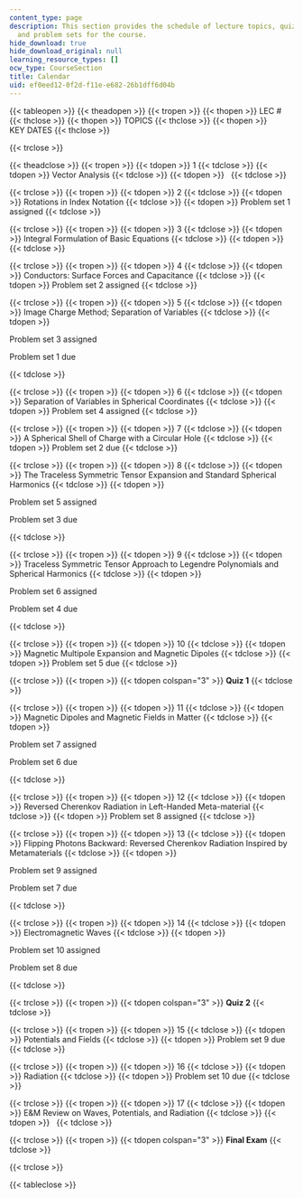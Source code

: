 ```yaml
---
content_type: page
description: This section provides the schedule of lecture topics, quizzes and exams,
  and problem sets for the course.
hide_download: true
hide_download_original: null
learning_resource_types: []
ocw_type: CourseSection
title: Calendar
uid: ef0eed12-0f2d-f11e-e682-26b1dff6d04b
---
```


{{< tableopen >}}
{{< theadopen >}}
{{< tropen >}}
{{< thopen >}}
LEC #
{{< thclose >}}
{{< thopen >}}
TOPICS
{{< thclose >}}
{{< thopen >}}
KEY DATES
{{< thclose >}}

{{< trclose >}}

{{< theadclose >}}
{{< tropen >}}
{{< tdopen >}}
1
{{< tdclose >}}
{{< tdopen >}}
Vector Analysis
{{< tdclose >}}
{{< tdopen >}}
 
{{< tdclose >}}

{{< trclose >}}
{{< tropen >}}
{{< tdopen >}}
2
{{< tdclose >}}
{{< tdopen >}}
Rotations in Index Notation
{{< tdclose >}}
{{< tdopen >}}
Problem set 1 assigned
{{< tdclose >}}

{{< trclose >}}
{{< tropen >}}
{{< tdopen >}}
3
{{< tdclose >}}
{{< tdopen >}}
Integral Formulation of Basic Equations
{{< tdclose >}}
{{< tdopen >}}
 
{{< tdclose >}}

{{< trclose >}}
{{< tropen >}}
{{< tdopen >}}
4
{{< tdclose >}}
{{< tdopen >}}
Conductors: Surface Forces and Capacitance
{{< tdclose >}}
{{< tdopen >}}
Problem set 2 assigned
{{< tdclose >}}

{{< trclose >}}
{{< tropen >}}
{{< tdopen >}}
5
{{< tdclose >}}
{{< tdopen >}}
Image Charge Method; Separation of Variables
{{< tdclose >}}
{{< tdopen >}}


Problem set 3 assigned

Problem set 1 due


{{< tdclose >}}

{{< trclose >}}
{{< tropen >}}
{{< tdopen >}}
6
{{< tdclose >}}
{{< tdopen >}}
Separation of Variables in Spherical Coordinates
{{< tdclose >}}
{{< tdopen >}}
Problem set 4 assigned
{{< tdclose >}}

{{< trclose >}}
{{< tropen >}}
{{< tdopen >}}
7
{{< tdclose >}}
{{< tdopen >}}
A Spherical Shell of Charge with a Circular Hole
{{< tdclose >}}
{{< tdopen >}}
Problem set 2 due
{{< tdclose >}}

{{< trclose >}}
{{< tropen >}}
{{< tdopen >}}
8
{{< tdclose >}}
{{< tdopen >}}
The Traceless Symmetric Tensor Expansion and Standard Spherical Harmonics
{{< tdclose >}}
{{< tdopen >}}


Problem set 5 assigned

Problem set 3 due


{{< tdclose >}}

{{< trclose >}}
{{< tropen >}}
{{< tdopen >}}
9
{{< tdclose >}}
{{< tdopen >}}
Traceless Symmetric Tensor Approach to Legendre Polynomials and Spherical Harmonics
{{< tdclose >}}
{{< tdopen >}}


Problem set 6 assigned

Problem set 4 due


{{< tdclose >}}

{{< trclose >}}
{{< tropen >}}
{{< tdopen >}}
10
{{< tdclose >}}
{{< tdopen >}}
Magnetic Multipole Expansion and Magnetic Dipoles
{{< tdclose >}}
{{< tdopen >}}
Problem set 5 due
{{< tdclose >}}

{{< trclose >}}
{{< tropen >}}
{{< tdopen colspan="3" >}}
**Quiz 1**
{{< tdclose >}}

{{< trclose >}}
{{< tropen >}}
{{< tdopen >}}
11
{{< tdclose >}}
{{< tdopen >}}
Magnetic Dipoles and Magnetic Fields in Matter
{{< tdclose >}}
{{< tdopen >}}


Problem set 7 assigned

Problem set 6 due


{{< tdclose >}}

{{< trclose >}}
{{< tropen >}}
{{< tdopen >}}
12
{{< tdclose >}}
{{< tdopen >}}
Reversed Cherenkov Radiation in Left-Handed Meta-material
{{< tdclose >}}
{{< tdopen >}}
Problem set 8 assigned
{{< tdclose >}}

{{< trclose >}}
{{< tropen >}}
{{< tdopen >}}
13
{{< tdclose >}}
{{< tdopen >}}
Flipping Photons Backward: Reversed Cherenkov Radiation Inspired by Metamaterials
{{< tdclose >}}
{{< tdopen >}}


Problem set 9 assigned

Problem set 7 due


{{< tdclose >}}

{{< trclose >}}
{{< tropen >}}
{{< tdopen >}}
14
{{< tdclose >}}
{{< tdopen >}}
Electromagnetic Waves
{{< tdclose >}}
{{< tdopen >}}


Problem set 10 assigned

Problem set 8 due


{{< tdclose >}}

{{< trclose >}}
{{< tropen >}}
{{< tdopen colspan="3" >}}
**Quiz 2**
{{< tdclose >}}

{{< trclose >}}
{{< tropen >}}
{{< tdopen >}}
15
{{< tdclose >}}
{{< tdopen >}}
Potentials and Fields
{{< tdclose >}}
{{< tdopen >}}
Problem set 9 due
{{< tdclose >}}

{{< trclose >}}
{{< tropen >}}
{{< tdopen >}}
16
{{< tdclose >}}
{{< tdopen >}}
Radiation
{{< tdclose >}}
{{< tdopen >}}
Problem set 10 due
{{< tdclose >}}

{{< trclose >}}
{{< tropen >}}
{{< tdopen >}}
17
{{< tdclose >}}
{{< tdopen >}}
E&M Review on Waves, Potentials, and Radiation
{{< tdclose >}}
{{< tdopen >}}
 
{{< tdclose >}}

{{< trclose >}}
{{< tropen >}}
{{< tdopen colspan="3" >}}
**Final Exam**
{{< tdclose >}}

{{< trclose >}}

{{< tableclose >}}